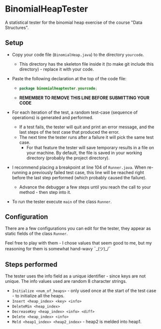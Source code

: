 # BinomialHeapTester
A statistical tester for the binomial heap exercise of the course "Data Structures".

## Setup
- Copy your code file (`BinomialHeap.java`) to the directory `yourcode`.
  - This directory has the skeleton file inside it (to make git include
    this directory) - replace it with your code.
- Paste the following declaration at the top of the code file:
  - ```java
    package binomialheaptester.yourcode;
    ```
  - **REMEMBER TO REMOVE THIS LINE BEFORE SUBMITTING YOUR CODE**


- For each iteration of the test, a random test-case (sequence of operations) is generated and performed.
    - If a test fails, the tester will quit and print an error message, and the last steps of the test case that produced the error.
    - The next time the tester runs after a failure it will pick the same test case.
      - For that feature the tester will save temporary results in a file on your machine. By default, the file
        is saved in your working directory (probably the project directory).
- I recommend placing a breakpoint at line 104 of `Runner.java`. When re-running a previously failed test case,
this line will be reached right before the last step performed (which probably caused the failure).
  - Advance the debugger a few steps until you reach the call to your method - then step into it.
- To run the tester execute `main` of the class `Runner`.

## Configuration

There are a few configurations you can edit for the tester, they appear as static fields of the class `Runner`.

Feel free to play with them - I chose values that seem good to me, but my reasoning for them is
somewhat hand-wavy ¯\_(ツ)_/¯

## Steps performed
The tester uses the info field as a unique identifier - since keys are not unique.
The info values used are random 8 character strings.

- `Initialize <num_of_heaps>` - only used once at the start of the test case - to initialize all the heaps.
- `Insert <heap_index> <key> <info>`
- `DeleteMin <heap_index>`
- `DecreaseKey <heap_index> <info> <diff>`
- `Delete <heap_index> <info>`
- `Meld <heap1_index> <heap2_index>` - heap2 is melded into heap1.
